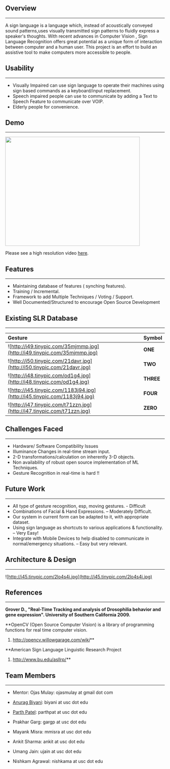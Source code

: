 ## Overview ##

---


A sign language is a language which, instead of acoustically conveyed sound patterns,uses visually transmitted sign patterns to fluidly express a speaker's thoughts. With recent advances in Computer Vision , Sign Language Recognition offers great potential as a unique form of interaction between computer and a human user. This project is an effort to build an assistive tool  to make computers more accessible to people.

## Usability ##

---


  * Visually Impaired can use sign language to operate their machines using sign based commands as a keyboard/input replacement.
  * Speech impaired people can use to communicate by adding a Text to Speech Feature to communicate  over VOIP.
  * Elderly people for convenience.

## Demo ##

---

<a href='http://www.youtube.com/watch?feature=player_embedded&v=3I_mQcfEX2U' target='_blank'><img src='http://img.youtube.com/vi/3I_mQcfEX2U/0.jpg' width='425' height=344 /></a>

Please see a high resolution video [here](http://www.anuragbiyani.info/SLRVideo.swf).
## Features ##

---


  * Maintaining database of features ( synching features).
  * Training / Incremental.
  * Framework to add Multiple Techniques / Voting / Support.
  * Well Documented/Structured to encourage Open Source Development

## Existing SLR Database ##

---


| Gesture | Symbol |
|:--------|:-------|
|![http://i49.tinypic.com/35mjmmp.jpg](http://i49.tinypic.com/35mjmmp.jpg)  |**ONE**  |
|![http://i50.tinypic.com/21davr.jpg](http://i50.tinypic.com/21davr.jpg)   |**TWO**  |
|![http://i48.tinypic.com/od1g4.jpg](http://i48.tinypic.com/od1g4.jpg)    |**THREE**|
|![http://i45.tinypic.com/1183j94.jpg](http://i45.tinypic.com/1183j94.jpg)  |**FOUR** |
|![http://i47.tinypic.com/t71zzn.jpg](http://i47.tinypic.com/t71zzn.jpg)   |**ZERO** |


## Challenges Faced ##

---

  * Hardware/ Software Compatibility Issues
  * Illuminance Changes in real-time stream input.
  * 2-D transformations/calculation on inherently 3-D objects.
  * Non availability of robust open source implementation of ML Techniques.
  * Gesture Recognition in real-time is hard !!

## Future Work ##

---


  * All type of gesture recognition, esp, moving gestures. - Difficult
  * Combinations of Facial & Hand Expressions. – Moderately Difficult.
  * Our system in current form can be adapted to it, with appropriate dataset.
  * Using sign language as shortcuts to various applications & functionality. – Very Easy!
  * Integrate with Mobile Devices to help disabled to communicate in normal/emergency    situations. – Easy but very relevant.




## Architecture & Design ##

---


![http://i45.tinypic.com/2lo4s4i.jpg](http://i45.tinypic.com/2lo4s4i.jpg)

## References ##

---

**Grover D., "Real-Time Tracking and analysis of Drosophilia behavior and gene expression". University of Southern California 2009.**

**OpenCV (Open Source Computer Vision) is a library of programming functions for real time computer vision.
  1. http://opencv.willowgarage.com/wiki**

**American Sign Language Linguistic Research Project
  1. http://www.bu.edu/asllrp/**


## Team Members ##

---


  * Mentor: Ojas Mulay: ojasmulay at gmail dot com

  * [Anurag Biyani](http://www.anuragbiyani.info): biyani at usc dot edu
  * [Parth Patel](http://www-scf.usc.edu/~parthpat): parthpat at usc dot edu
  * Prakhar Garg: gargp at usc dot edu
  * Mayank Misra: mmisra at usc dot edu
  * Ankit Sharma: ankit at usc dot edu
  * Umang Jain: ujain at usc dot edu
  * Nishkam Agrawal: nishkama at usc dot edu